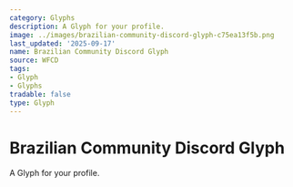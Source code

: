 ```yaml
---
category: Glyphs
description: A Glyph for your profile.
image: ../images/brazilian-community-discord-glyph-c75ea13f5b.png
last_updated: '2025-09-17'
name: Brazilian Community Discord Glyph
source: WFCD
tags:
- Glyph
- Glyphs
tradable: false
type: Glyph
---
```


# Brazilian Community Discord Glyph

A Glyph for your profile.

